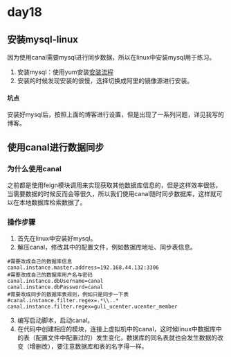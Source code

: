 # day18
## 安装mysql-linux
因为使用canal需要mysql进行同步数据，所以在linux中安装mysql用于练习。
1. 安装mysql：使用yum安装[安装流程](https://www.cnblogs.com/z0909y/p/10772854.html)
2. 安装的时候发现安装的很慢，选择切换成阿里的镜像源进行安装。

#### 坑点
安装好mysql后，按照上面的博客进行设置，但是出现了一系列问题，详见我写的博客。

## 使用canal进行数据同步
### 为什么使用canal
之前都是使用feign模块调用来实现获取其他数据库信息的，但是这样效率很低，当需要数据的时候反而会等很久，所以我们使用canal随时同步数据库，这样就可以在本地数据库检索数据了。
### 操作步骤
1. 首先在linux中安装好mysql。
2. 解压canal，修改其中的配置文件，例如数据库地址、同步表信息。
```shell
#需要改成自己的数据库信息
canal.instance.master.address=192.168.44.132:3306
#需要改成自己的数据库用户名与密码
canal.instance.dbUsername=canal
canal.instance.dbPassword=canal
#需要改成同步的数据库表规则，例如只是同步一下表
#canal.instance.filter.regex=.*\\..*
canal.instance.filter.regex=guli_ucenter.ucenter_member
```
3. 编写启动脚本，启动canal。
4. 在代码中创建相应的模块，连接上虚拟机中的canal，这时候linux中数据库中的表（配置文件中配置过的）发生变化，数据库的同名表就也会发生数据的改变（增删改），要注意数据库和表的名字得一样。


